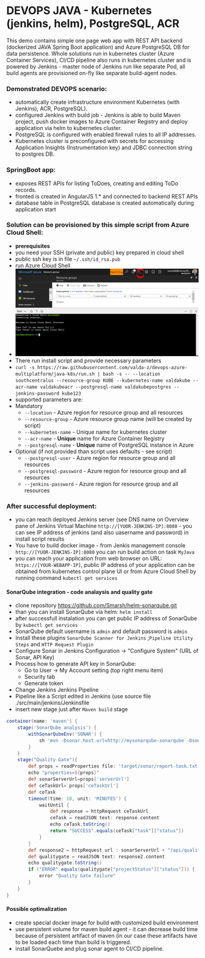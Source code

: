 # DEVOPS JAVA - Kubernetes (jenkins, helm), PostgreSQL, ACR

This demo contains simple one page web app with REST API backend (dockerized JAVA Spring Boot application) and Azure PostgreSQL DB for data persistence.
Whole solutions run in kubernetes cluster (Azure Container Services), CI/CD pipeline also runs in kubernetes cluster and is powered by Jenkins - master node of Jenkins run like separate Pod, all build agents are provisioned on-fly like separate build-agent nodes.

### Demonstrated DEVOPS scenario:
* automatically create infrastructure environment Kubernetes (with Jenkins), ACR, PostgreSQL).
* configured Jenkins with build job - Jenkins is able to build Maven project, push docker images to Azure Container Registry and deploy application via helm to kubernetes cluster.
* PostgreSQL is configured with enabled firewall rules to all IP addresses.
* Kubernetes cluster is preconfigured with secrets for accessing Application Insights (Instrumentation key) and JDBC connection string to postgres DB.

### SpringBoot app:
* exposes REST APIs for listing ToDoes, creating and editing ToDo records.
* fronted is created in AngularJS 1.* and connected to backend REST APIs
* database table in PostgreSQL database is created automatically during application start 


### Solution can be provisioned by this simple script from Azure Cloud Shell:
* **prerequisites**
 * you need your SSH (private and public) key prepared in cloud shell 
 * public ssh key is in file `~/.ssh/id_rsa.pub`
* run Azure Cloud Shell
* ![img1.png](img/img1.png "")
* There run install script and provide necessary parameters
* `curl -s https://raw.githubusercontent.com/valda-z/devops-azure-multiplatform/java-k8s/run.sh | bash -s -- --location southcentralus --resource-group KUBE --kubernetes-name valdakube --acr-name valdakubeacr --postgresql-name valdakubepostgres --jenkins-password kube123`
* supported parameters are:
 * Mandatory
     * `--location` - Azure region for resource group and all resources 
     * `--resource-group` - Azure resource group name (will be created by script)
     * `--kubernetes-name` - Unique name for kubernetes cluster 
     * `--acr-name` - **Unique** name for Azure Container Registry 
     * `--postgresql-name` - **Unique** name of PostgreSQL instance in Azure 
 * Optional (if not provided than script uses defaults - see script)
     * `--postgresql-user` - Azure region for resource group and all resources 
     * `--postgresql-password` - Azure region for resource group and all resources 
     * `--jenkins-password` - Azure region for resource group and all resources 

### After successful deployment:
* you can reach deployed Jenkins server (see DNS name on Overview pane of Jenkins Virtual Machine `http://[YUOR-JENKINS-IP]:8080` - you can see IP address of jenkins (and also uasername and password) in install script results
* You have to build docker image - from Jenkis management console `http://[YUOR-JENKINS-IP]:8080` you can run build action on task `MyJava`
* you can reach your application from web browser on URL: `https://[YOUR-WEBAPP-IP]`, public IP address of your application can be obtained from kubernetes control plane UI or from Azure Cloud Shell by running command `kubectl get services` 

#### SonarQube integration - code analaysis and quality gate
* clone repository https://github.com/Smarsh/helm-sonarqube.git
* than you can install SonarQube via helm: `helm install`
* after successfull instalation you can get public IP address of SonarQube by `kubectl get services`
* SonarQube default username is `admin` and default password is `admin`
* Install these plugins `SonarQube Scanner for Jenkins` ;`Pipeline Utility Steps` and `HTTP Request Plugin`
* Configure Sonar in Jenkins Configuration -> "Configure System" (URL of Sonar, API Key)
 * Process how to generate API key in SonarQube:
     * Go to User  -> My Account setting (top right menu item)
	 * Security tab
	 * Generate token 
* Change Jenkins Jenkins Pipeline
 * Pipeline like a Script edited in Jenkins (use source file ./src/main/jenkins/Jenkinsfile
 * insert new stage just after `Maven build` stage

```groovy
container(name: 'maven') {
	stage('SonarQube analysis') {
		withSonarQubeEnv('SONAR') {
			sh 'mvn -Dsonar.host.url=http://mysonarqube-sonarqube -Dsonar.login=f588XXXXXXXXXXXXXXXXXXXXXXXXXXXXXXXXXX19 org.sonarsource.scanner.maven:sonar-maven-plugin:3.2:sonar'
		}
	}
	stage("Quality Gate"){
		def props = readProperties file: 'target/sonar/report-task.txt'
		echo "properties=${props}"
		def sonarServerUrl=props['serverUrl']
		def ceTaskUrl= props['ceTaskUrl']
		def ceTask
		timeout(time: 10, unit: 'MINUTES') {
			waitUntil {
				def response = httpRequest ceTaskUrl
				ceTask = readJSON text: response.content
				echo ceTask.toString()
				return "SUCCESS".equals(ceTask["task"]["status"])
			}
		}
		def response2 = httpRequest url : sonarServerUrl + "/api/qualitygates/project_status?analysisId=" + ceTask["task"]["analysisId"]
		def qualitygate = readJSON text: response2.content
		echo qualitygate.toString()
		if ("ERROR".equals(qualitygate["projectStatus"]["status"])) {
			error "Quality Gate failure"
		}
	}
}
```
 
 
#### Possible optimalization
* create special docker image for build with customized build environment
* use persistent volume for maven build agent - it can decrease build time because of persistent artifact of maven (in our case these artifacts have to be loaded each time than build is triggered.
* install SonarQuebe and plug sonar agent to CI/CD pipeline.

